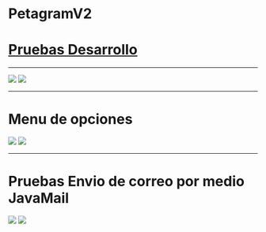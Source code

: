 # PetagramV2
<a href="https://github.com/DanielSemilleroUAO/PetagramV2/tree/master/PruebasDesarrollo"><h1>Pruebas Desarrollo</h1></a>
<hr>
<img src="https://github.com/DanielSemilleroUAO/PetagramV2/blob/master/PruebasDesarrollo/Screenshot_20200729-161120.png"/>
<img src="https://github.com/DanielSemilleroUAO/PetagramV2/blob/master/PruebasDesarrollo/Screenshot_20200729-161131.png"/>
<hr>
<h1>Menu de opciones</h1>
<img src="https://github.com/DanielSemilleroUAO/PetagramV2/blob/master/PruebasDesarrollo/Screenshot_20200729-161057.png"/>
<img src="https://github.com/DanielSemilleroUAO/PetagramV2/blob/master/PruebasDesarrollo/Screenshot_20200729-161110.png"/>
<hr>
<h1>Pruebas Envio de correo por medio JavaMail</h1>
<img src="https://github.com/DanielSemilleroUAO/PetagramV2/blob/master/PruebasDesarrollo/Screenshot_20200729-161057.png"/>
<img src="https://github.com/DanielSemilleroUAO/PetagramV2/blob/master/PruebasDesarrollo/Screenshot_20200729-161110.png"/>
